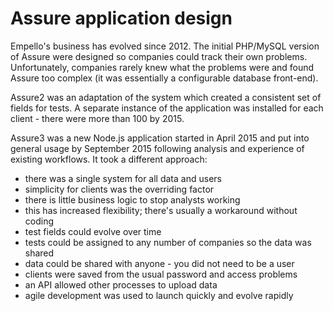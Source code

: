 # Assure application design

Empello's business has evolved since 2012. The initial PHP/MySQL version of Assure were designed so companies could track their own problems. Unfortunately, companies rarely knew what the problems were and found Assure too complex (it was essentially a configurable database front-end).

Assure2 was an adaptation of the system which created a consistent set of fields for tests. A separate instance of the application was installed for each client - there were more than 100 by 2015.

Assure3 was a new Node.js application started in April 2015 and put into general usage by September 2015 following analysis and experience of existing workflows. It took a different approach:

* there was a single system for all data and users
* simplicity for clients was the overriding factor
* there is little business logic to stop analysts working
* this has increased flexibility; there's usually a workaround without coding
* test fields could evolve over time
* tests could be assigned to any number of companies so the data was shared
* data could be shared with anyone - you did not need to be a user
* clients were saved from the usual password and access problems
* an API allowed other processes to upload data
* agile development was used to launch quickly and evolve rapidly
